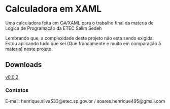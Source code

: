 <h1>Calculadora em XAML</h1>
<p>
Uma calculadora feita em C#/XAML para o trabalho final da materia de Logica de Programação da ETEC Salim Sedeh
<p>
Lembrando que, a complexidade deste projeto não esta sendo exigida. Estou aplicando tudo que sei 
(Que francamente e muito em comparação à materia) neste projeto.
  
  
<h2>Downloads</h2>
<a href="https://github.com/kabessao/Calculadora/releases/download/v0.0.2/calculadora.exe"> v0.0.2</a>


<h3>Contatos</h3>
E-mail: henrique.silva533@etec.sp.gov.br / soares.henrique495@gmail.com

